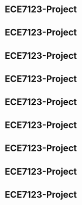 # ECE7123-Project
# ECE7123-Project
# ECE7123-Project
# ECE7123-Project
# ECE7123-Project
# ECE7123-Project
# ECE7123-Project
# ECE7123-Project
# ECE7123-Project
